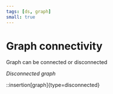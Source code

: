 ```yaml
---
tags: [ds, graph]
small: true
---
```


# Graph connectivity

Graph can be connected or disconnected

*Disconnected graph*

::insertion[graph]{type=disconnected}
